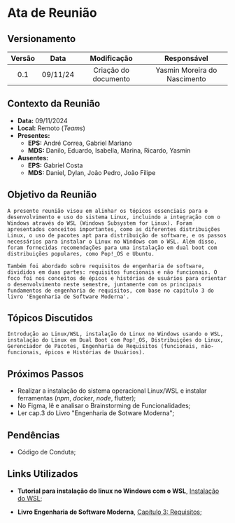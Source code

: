 # Ata de Reunião 

## Versionamento 

| Versão | Data | Modificação | Responsável |
| :-: | :-: | :-: | :-: |
| 0.1 | 09/11/24 | Criação do documento | Yasmin Moreira do Nascimento |

## Contexto da Reunião 

* **Data:** 09/11/2024
* **Local:** Remoto (*Teams*)
* **Presentes:**
  * **EPS:** André Correa, Gabriel Mariano
  * **MDS:** Danilo, Eduardo, Isabella, Marina, Ricardo, Yasmin
* **Ausentes:**
  * **EPS:** Gabriel Costa
  * **MDS:** Daniel, Dylan, João Pedro, João Filipe

## Objetivo da Reunião

	A presente reunião visou em alinhar os tópicos essenciais para o desenvolvimento e uso do sistema Linux, incluindo a integração com o Windows através do WSL (Windows Subsystem for Linux). Foram apresentados conceitos importantes, como as diferentes distribuições Linux, o uso de pacotes apt para distribuição de software, e os passos necessários para instalar o Linux no Windows com o WSL. Além disso, foram fornecidas recomendações para uma instalação em dual boot com distribuições populares, como Pop!_OS e Ubuntu.

	Também foi abordado sobre requisitos de engenharia de software, divididos em duas partes: requisitos funcionais e não funcionais. O foco foi nos conceitos de épicos e histórias de usuários para orientar o desenvolvimento neste semestre, juntamente com os principais fundamentos de engenharia de requisitos, com base no capítulo 3 do livro 'Engenharia de Software Moderna'.

## Tópicos Discutidos

	Introdução ao Linux/WSL, instalação do Linux no Windows usando o WSL, instalação do Linux em Dual Boot com Pop!_OS, Distribuições do Linux, Gerenciador de Pacotes, Engenharia de Requisitos (funcionais, não-funcionais, épicos e Histórias de Usuários). 

## Próximos Passos

* Realizar a instalação do sistema operacional Linux/WSL e instalar ferramentas (*npm*, *docker*, *node*, flutter);
* No Figma, lê e analisar o Brainstorming de Funcionalidades;
* Ler cap.3 do Livro "Engenharia de Sotware Moderna";

## Pendências

* Código de Conduta;

## Links Utilizados 

* **Tutorial para instalação do linux no Windows com o WSL**, [Instalação do WSL](https://learn.microsoft.com/pt-br/windows/wsl/install);

* **Livro Engenharia de Software Moderna**, [Capítulo 3: Requisitos](https://engsoftmoderna.info/cap3.html);


